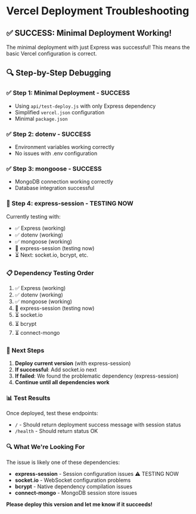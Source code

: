# Vercel Deployment Troubleshooting

## ✅ SUCCESS: Minimal Deployment Working!

The minimal deployment with just Express was successful! This means the basic Vercel configuration is correct.

## 🔍 Step-by-Step Debugging

### ✅ Step 1: Minimal Deployment - SUCCESS
- Using `api/test-deploy.js` with only Express dependency
- Simplified `vercel.json` configuration
- Minimal `package.json`

### ✅ Step 2: dotenv - SUCCESS
- Environment variables working correctly
- No issues with .env configuration

### ✅ Step 3: mongoose - SUCCESS
- MongoDB connection working correctly
- Database integration successful

### 🔄 Step 4: express-session - TESTING NOW
Currently testing with:
- ✅ Express (working)
- ✅ dotenv (working)
- ✅ mongoose (working)
- 🔄 express-session (testing now)
- ⏳ Next: socket.io, bcrypt, etc.

### 📋 Dependency Testing Order
1. ✅ Express (working)
2. ✅ dotenv (working)
3. ✅ mongoose (working)
4. 🔄 express-session (testing now)
5. ⏳ socket.io
6. ⏳ bcrypt
7. ⏳ connect-mongo

### 🎯 Next Steps

1. **Deploy current version** (with express-session)
2. **If successful**: Add socket.io next
3. **If failed**: We found the problematic dependency (express-session)
4. **Continue until all dependencies work**

### 📊 Test Results

Once deployed, test these endpoints:
- `/` - Should return deployment success message with session status
- `/health` - Should return status OK

### 🔍 What We're Looking For

The issue is likely one of these dependencies:
- **express-session** - Session configuration issues ⚠️ TESTING NOW
- **socket.io** - WebSocket configuration problems
- **bcrypt** - Native dependency compilation issues
- **connect-mongo** - MongoDB session store issues

**Please deploy this version and let me know if it succeeds!**
